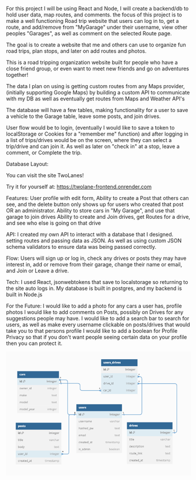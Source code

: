 For this project I will be using React and Node, I will create a backend/db to hold user data, map routes, and comments. the focus of this project is to make a well functioning Road trip website that users can log in to, get a route, and add/remove from "MyGarage" under their username, view other peoples "Garages", as well as comment on the selected Route page.

The goal is to create a website that me and others can use to organize fun road trips, plan stops, and later on add routes and photos.

This is a road tripping organization website built for people who have a close friend group, or even want to meet new friends and go on adventures together!

The data I plan on using is getting custom routes from any Maps provider,(initially supporting Google Maps) by building a custom API to communicate with my DB as well as eventually get routes from Maps and Weather API's

The database will have a few tables, making functionality for a user to save a vehicle to the Garage table, leave some posts, and join drives. 

User flow would be to login, (eventually I would like to save a token to localStorage or Cookies for a "remember me" function) and after logging in a list of trips/drives would be on the screen, where they can select a trip/drive and can join it. As well as later on "check in" at a stop, leave a comment, or Complete the trip.

Database Layout:



You can visit the site TwoLanes! 

Try it for yourself at: https://twolane-frontend.onrender.com

Features:
    User profile with edit form,
    Ability to create a Post that others can see, and the delete button only shows up for users who created that post OR an administrator.
    Ability to store cars in "My Garage", and use that garage to join drives
    Ability to create and Join drives, get Routes for a drive, and see who else is going on that drive

API:
    I created my own API to interact with a database that I designed. setting routes and passing data as JSON.
    As well as using custom JSON schema validators to ensure data was being passed correctly.

Flow:
    Users will sign up or log in, check any drives or posts they may have interest in, 
    add or remove from their garage, change their name or email, and Join or Leave a drive.

Tech:
    I used React, jsonwebtokens that save to localstorage so returning to the site auto logs in.
    My database is built in postgres, and my backend is built in Node.js

For the Future:
    I would like to add a photo for any cars a user has, profile photos
    I would like to add comments on Posts, possibly on Drives for any suggestions people may have.
    I would like to add a search bar to search for users, as well as make every username clickable on posts/drives that 
    would take you to that persons profile
    I would like to add a boolean for Profile Privacy so that if you don't want people seeing certain data on your profile then you can protect it.



![Database](Database.PNG)